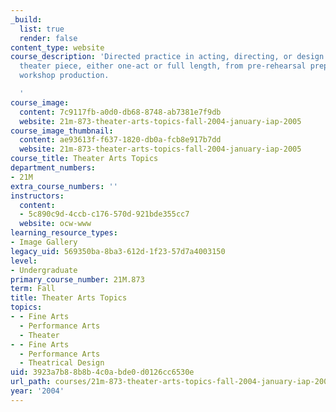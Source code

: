 ```yaml
---
_build:
  list: true
  render: false
content_type: website
course_description: 'Directed practice in acting, directing, or design on a sustained
  theater piece, either one-act or full length, from pre-rehearsal preparation to
  workshop production.

  '
course_image:
  content: 7c9117fb-a0d0-db68-8748-ab7381e7f9db
  website: 21m-873-theater-arts-topics-fall-2004-january-iap-2005
course_image_thumbnail:
  content: ae93613f-f637-1820-db0a-fcb8e917b7dd
  website: 21m-873-theater-arts-topics-fall-2004-january-iap-2005
course_title: Theater Arts Topics
department_numbers:
- 21M
extra_course_numbers: ''
instructors:
  content:
  - 5c890c9d-4ccb-c176-570d-921bde355cc7
  website: ocw-www
learning_resource_types:
- Image Gallery
legacy_uid: 569350ba-8ba3-612d-1f23-57d7a4003150
level:
- Undergraduate
primary_course_number: 21M.873
term: Fall
title: Theater Arts Topics
topics:
- - Fine Arts
  - Performance Arts
  - Theater
- - Fine Arts
  - Performance Arts
  - Theatrical Design
uid: 3923a7b8-8b8b-4c0a-bde0-d0126cc6530e
url_path: courses/21m-873-theater-arts-topics-fall-2004-january-iap-2005
year: '2004'
---
```


